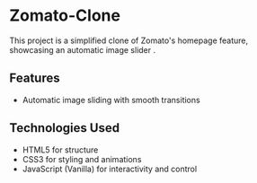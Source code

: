 # Zomato-Clone
This project is a simplified clone of Zomato's homepage feature, showcasing an automatic image slider .

## Features
- Automatic image sliding with smooth transitions
 
## Technologies Used
- HTML5 for structure
- CSS3 for styling and animations
- JavaScript (Vanilla) for interactivity and control
